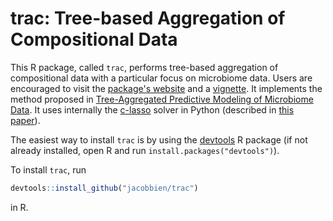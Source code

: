 # trac: Tree-based Aggregation of Compositional Data

This R package, called `trac`, performs tree-based aggregation of compositional data with a particular focus on microbiome data.  Users are encouraged to visit the [package's website](https://jacobbien.github.io/trac/) and a [vignette](https://jacobbien.github.io/trac/articles/trac-example.html).  It implements the method proposed in [Tree-Aggregated Predictive Modeling of Microbiome Data](https://www.biorxiv.org/content/10.1101/2020.09.01.277632v1).  It uses internally the [c-lasso](https://github.com/Leo-Simpson/c-lasso) solver in Python (described in [this paper](https://joss.theoj.org/papers/10.21105/joss.02844)).

The easiest way to install `trac` is by using the [devtools](https://cran.r-project.org/web/packages/devtools/index.html) R package (if not already installed, open R and run `install.packages("devtools")`).

To install `trac`, run

``` r
devtools::install_github("jacobbien/trac")
```

in R.
